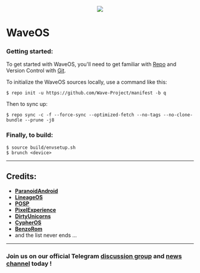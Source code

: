 <p align="center">
  <img src="https://i.imgur.com/ifsZkqb.png" />
</p>

# WaveOS

### Getting started:
To get started with WaveOS, you'll need to get familiar with [Repo](https://source.android.com/source/using-repo.html) and Version Control with [Git](https://source.android.com/source/version-control.html).

To initialize the WaveOS sources locally, use a command like this:
```
$ repo init -u https://github.com/Wave-Project/manifest -b q
```

Then to sync up:
```
$ repo sync -c -f --force-sync --optimized-fetch --no-tags --no-clone-bundle --prune -j8
```

### Finally, to build: ###
```
$ source build/envsetup.sh
$ brunch <device>
```
---------------------------------
Credits:
-----
 * [**ParanoidAndroid**](https://github.com/AOSPA)
 * [**LineageOS**](https://github.com/LineageOS)
 * [**POSP**](https://github.com/PotatoProject)
 * [**PixelExperience**](https://github.com/PixelExperience)
 * [**DirtyUnicorns**](https://github.com/dirtyunicorns)
 * [**CypherOS**](https://github.com/CypherOS)
 * [**BenzoRom**](https://github.com/BenzoRom)
 * and the list never ends ...
---------------------------------
### Join us on our official Telegram [discussion group](https://t.me/WaveOSDiscussion) and [news channel](https://t.me/WaveOSChannel) today !
